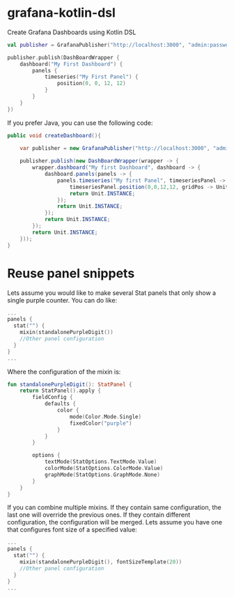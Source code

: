 # grafana-kotlin-dsl

Create Grafana Dashboards using Kotlin DSL
```kotlin
val publisher = GrafanaPublisher("http://localhost:3000", "admin:password", GrafanaPublisher.AuthType.Basic)

publisher.publish(DashBoardWrapper {
    dashboard("My First Dashboard") {
        panels {
            timeseries("My First Panel") {
                position(0, 0, 12, 12)
            }
        }
    }
})
```

If you prefer Java, you can use the following code:
```java
public void createDashboard(){
    
    var publisher = new GrafanaPublisher("http://localhost:3000", "admin:password", GrafanaPublisher.AuthType.Basic);

    publisher.publish(new DashBoardWrapper(wrapper -> {
        wrapper.dashboard("My first Dashboard", dashboard -> {
            dashboard.panels(panels -> {
                panels.timeseries("My first Panel", timeseriesPanel -> {
                    timeseriesPanel.position(0,0,12,12, gridPos -> Unit.INSTANCE);
                    return Unit.INSTANCE;
                });
                return Unit.INSTANCE;
            });
            return Unit.INSTANCE;
        });
        return Unit.INSTANCE;
    }));
}
```
# Reuse panel snippets
Lets assume you would like to make several Stat panels that only show a single purple counter. You can do like:
```kotlin
...
panels {
  stat("") {
    mixin(standalonePurpleDigit())
    //Other panel configuration
  }
}
...
```
Where the configuration of the mixin is:
```kotlin
fun standalonePurpleDigit(): StatPanel {
    return StatPanel().apply {
        fieldConfig {
            defaults {
                color {
                    mode(Color.Mode.Single)
                    fixedColor("purple")
                }
            }
        }

        options {
            textMode(StatOptions.TextMode.Value)
            colorMode(StatOptions.ColorMode.Value)
            graphMode(StatOptions.GraphMode.None)
        }
    }
}
```
If you can combine multiple mixins. If they contain same configuration, the last one will override the previous ones. If they contain different configuration, the configuration will be merged.
Lets assume you have one that configures font size of a specified value:
```kotlin
...
panels {
  stat("") {
    mixin(standalonePurpleDigit(), fontSizeTemplate(20))
    //Other panel configuration
  }
}
...
```

